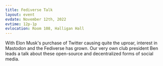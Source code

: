 ```yaml
---
title: Fediverse Talk
layout: event
evdate: November 12th, 2022
evtime: 12p-1p
evlocation: Room 108, Halligan Hall
---
```


With Elon Musk's purchase of Twitter causing quite the uproar, interest in Mastodon
and the Fediverse has grown. Our very own club president Ben leads a talk about
these open-source and decentralized forms of social media.
